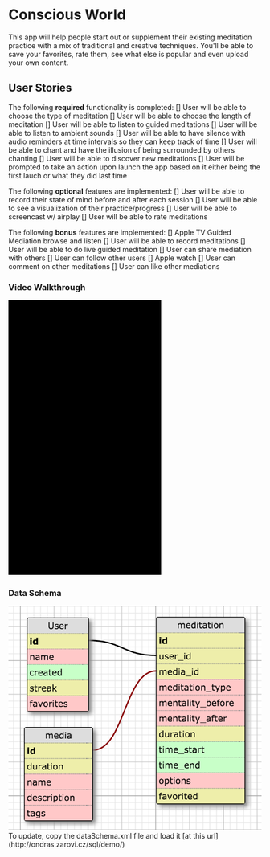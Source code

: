 # Conscious World

This app will help people start out or supplement their existing meditation practice with a mix of traditional and creative techniques. You'll be able to save your favorites, rate them, see what else is popular and even upload your own content.

## User Stories

The following **required** functionality is completed:
[] User will be able to choose the type of meditation
[] User will be able to choose the length of meditation
[] User will be able to listen to guided meditations
[] User will be able to listen to ambient sounds
[] User will be able to have silence with audio reminders at time intervals so they can keep track of time
[] User will be able to chant and have the illusion of being surrounded by others chanting
[] User will be able to discover new meditations
[] User will be prompted to take an action upon launch the app based on it either being the first lauch or what they did last time

The following **optional** features are implemented:
[] User will be able to record their state of mind before and after each session
[] User will be able to see a visualization of their practice/progress
[] User will be able to screencast w/ airplay
[] User will be able to rate meditations

The following **bonus** features are implemented:
[] Apple TV Guided Mediation browse and listen
[] User will be able to record meditations
[] User will be able to do live guided meditation
[] User can share mediation with others
[] User can follow other users
[] Apple watch 
[] User can comment on other meditations
[] User can like other mediations

### Video Walkthrough
<img src='conscious1.gif' title='Video Walkthrough' width='' alt='Video Walkthrough' />

### Data Schema
<img src='dataSchema.png' title='Data Schema' width='' alt='Data Schema' />
To update, copy the dataSchema.xml file and load it [at this url](http://ondras.zarovi.cz/sql/demo/)
